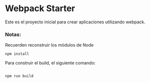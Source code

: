 
# Webpack Starter

Este es el proyecto inicial para crear aplicaciones utilizando webpack.

### Notas:
Recuerden reconstruir los módulos de Node

```
npm install
```

Para construir el build, el siguiente comando:
```

npm run build
```